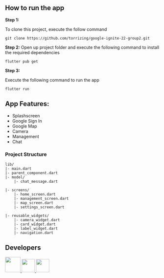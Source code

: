 ## How to run the app 

**Step 1:**

To clone this project, execute the follow command

```
git clone https://github.com/torrizing/google-ignite-22-group2.git
```

**Step 2:**
Open up project folder and execute the following command to install the required dependencies

```
flutter pub get 
```

**Step 3:**

Execute the following command to run the app

```
flutter run
```

## App Features:

* Splashscreen
* Google Sign In
* Google Map
* Camera
* Management
* Chat

### Project Structure
```
lib/
|- main.dart
|- parent_component.dart
|- model/
    |- chat_message.dart
  
|- screens/
    |- home_screen.dart
    |- management_screen.dart
    |- map_screen.dart
    |- settings_screen.dart 
  
|- reusable_widgets/
    |- camera_widget.dart
    |- card_widget.dart
    |- label_widget.dart
    |- navigation.dart 
```

## Developers

<a href="https://github.com/joshuadavidang">
  <img src="https://user-images.githubusercontent.com/54788382/193444706-4cef3ba5-3024-4cea-ad4d-ff5b44566452.jpeg" width="50">
</a>

<a href="https://github.com/regineshalom">
  <img src="https://user-images.githubusercontent.com/54788382/193445284-58d99ae9-248f-428d-93ab-75f07f924e07.jpeg" width="43">
</a>

<a href="https://github.com/regineshalom">
  <img src="https://user-images.githubusercontent.com/54788382/193445493-5abd7576-9622-4f36-b83f-1ea31d51f52e.jpeg" width="43">
</a>

